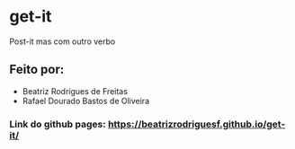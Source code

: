 # get-it
Post-it mas com outro verbo
## Feito por:
 * Beatriz Rodrigues de Freitas
 * Rafael Dourado Bastos de Oliveira
### Link do github pages: https://beatrizrodriguesf.github.io/get-it/